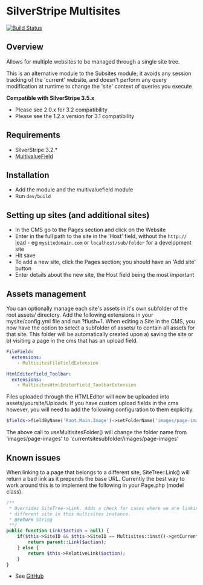 # SilverStripe Multisites

[![Build Status](https://travis-ci.org/symbiote/silverstripe-multisites.svg?branch=master)](https://travis-ci.org/symbiote/silverstripe-multisites)

## Overview

Allows for multiple websites to be managed through a single site tree. 

This is an alternative module to the Subsites module; it avoids any session
tracking of the 'current' website, and doesn't perform any query modification 
at runtime to change the 'site' context of queries you execute

**Compatible with SilverStripe 3.5.x**

* Please see 2.0.x for 3.2 compatibility
* Please see the 1.2.x version for 3.1 compatibility

## Requirements

* SilverStripe 3.2.*
* [MultivalueField](https://github.com/nyeholt/silverstripe-multivaluefield)

## Installation

* Add the module and the multivaluefield module
* Run `dev/build`

## Setting up sites (and additional sites)

* In the CMS go to the Pages section and click on the Website 
* Enter in the full path to the site in the 'Host' field, without the `http://` 
  lead - eg `mysitedomain.com` or `localhost/sub/folder` for a development site
* Hit save
* To add a new site, click the Pages section; you should have an 'Add site' 
  button
* Enter details about the new site, the Host field being the most important

## Assets management

You can optionally manage each site's assets in it's own subfolder of the root assets/ directory. Add the following extensions in your mysite/config.yml file and run ?flush=1. When editing a Site in the CMS, you now have the option to select a subfolder of assets/ to contain all assets for that site. This folder will be automatically created upon a) saving the site or b) visiting a page in the cms that has an upload field.

```yml
FileField:
  extensions:
    - MultisitesFileFieldExtension

HtmlEditorField_Toolbar:
  extensions:
    - MultisitesHtmlEditorField_ToolbarExtension
```

Files uploaded through the HTMLEditor will now be uploaded into assets/yoursite/Uploads. If you have custom upload fields in the cms however, you will need to add the following configuration to them explicitly.

```php
$fields->fieldByName('Root.Main.Image')->setFolderName('images/page-images')->useMultisitesFolder();
```

The above call to useMultisitesFolder() will change the folder name from 'images/page-images' to 'currentsitesubfolder/images/page-images'

## Known issues

When linking to a page that belongs to a different site, SiteTree::Link() will return a bad link as it prepends the base URL. Currently the best way to work around this is to implement the following in your Page.php (model class). 

```php
/**
 * Overrides SiteTree->Link. Adds a check for cases where we are linking to a page on a
 * different site in this multisites instance.  
 * @return String 
 **/
public function Link($action = null) {
	if($this->SiteID && $this->SiteID == Multisites::inst()->getCurrentSiteId()) {
		return parent::Link($action);
	} else {
		return $this->RelativeLink($action);
	}
}

```

* See [GitHub](https://github.com/sheadawson/silverstripe-multisites/issues?state=open)
